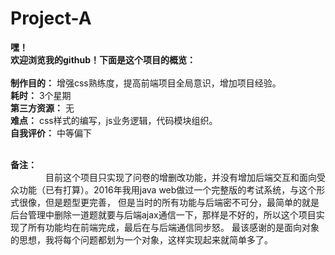 # Project-A
**嘿！**<br>
**欢迎浏览我的github！下面是这个项目的概览：**<br><br>
**制作目的：** 增强css熟练度，提高前端项目全局意识，增加项目经验。<br>
**耗时：** 3个星期<br>
**第三方资源：** 无<br>
**难点：** css样式的编写，js业务逻辑，代码模块组织。<br>
**自我评价：** 中等偏下<br><br>

**备注：** <br>
&emsp;&emsp;&emsp;&emsp;目前这个项目只实现了问卷的增删改功能，并没有增加后端交互和面向受众功能（已有打算）。2016年我用java web做过一个完整版的考试系统，与这个形式很像，但是题型更完善，
但是当时的所有功能与后端密不可分，最简单的就是后台管理中删除一道题就要与后端ajax通信一下，那样是不好的，所以这个项目实现了所有功能均在前端完成，最后在与后端通信同步怒。
最该感谢的是面向对象的思想，我将每个问题都划为一个对象，这样实现起来就简单多了。
